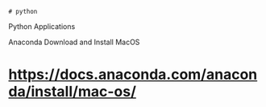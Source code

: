     # python
Python Applications

Anaconda Download and Install MacOS
# https://docs.anaconda.com/anaconda/install/mac-os/